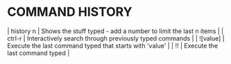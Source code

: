 # COMMAND HISTORY

| history n | Shows the stuff typed - add a number to limit the last n items |
| ctrl-r | Interactively search through previously typed commands |
| ![value] | Execute the last command typed that starts with 'value' |
| !! | Execute the last command typed |

